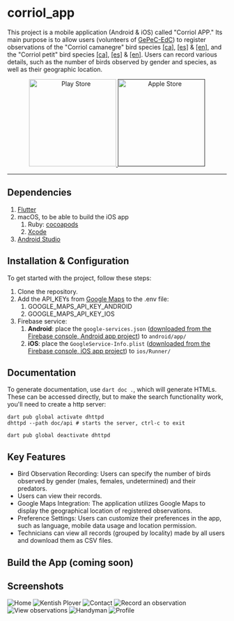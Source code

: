 # corriol_app

This project is a mobile application (Android & iOS) called "Corriol APP." Its main purpose is to allow users (volunteers of [GePeC-EdC](https://gepec.cat)) to register observations of the "Corriol camanegre" bird species [[ca]](https://ca.wikipedia.org/wiki/Corriol_camanegre), [[es]](https://es.wikipedia.org/wiki/Charadrius_alexandrinus) & [[en]](https://en.wikipedia.org/wiki/Kentish_plover), and the "Corriol petit" bird species [[ca]](https://ca.wikipedia.org/wiki/Corriol_anellat_petit), [[es]](https://es.wikipedia.org/wiki/Charadrius_dubius) & [[en]](https://en.wikipedia.org/wiki/Little_ringed_plover). Users can record various details, such as the number of birds observed by gender and species, as well as their geographic location.

<p align="center">
   <a href="https://play.google.com/store/apps/developer?id=GEPEC-EdC" target="_blank" rel="noreferrer">
      <img src="https://www.vectorlogo.zone/logos/google_play/google_play-ar21.svg" alt="Play Store" width="200"/>
   </a>
   <a href="" target="_blank" rel="noreferrer">
      <img src="https://www.vectorlogo.zone/logos/apple_appstore/apple_appstore-ar21.svg" alt="Apple Store" width="200"/>
   </a>
</p>

---

## Dependencies

1. [Flutter](https://docs.flutter.dev/get-started/install)
2. macOS, to be able to build the iOS app
   1. Ruby: [cocoapods](https://guides.cocoapods.org/using/getting-started.html#installation)
   2. [Xcode](https://developer.apple.com/xcode/)
3. [Android Studio](https://developer.android.com/studio)

## Installation & Configuration

To get started with the project, follow these steps:

1. Clone the repository.
2. Add the API_KEYs from [Google Maps](https://console.cloud.google.com/apis/dashboard?) to the .env file:
   1. GOOGLE_MAPS_API_KEY_ANDROID
   2. GOOGLE_MAPS_API_KEY_IOS
3. Firebase service:
   1. **Android**: place the `google-services.json` ([downloaded from the Firebase console, Android app project](https://console.firebase.google.com/)) to `android/app/`
   2. **iOS**: place the `GoogleService-Info.plist` ([downloaded from the Firebase console, iOS app project](https://console.firebase.google.com/)) to `ios/Runner/`

## Documentation

To generate documentation, use `dart doc .`, which will generate HTMLs. These can be accessed directly, but to make the search functionality work, you'll need to create a http server:

```shell
dart pub global activate dhttpd 
dhttpd --path doc/api # starts the server, ctrl-c to exit

dart pub global deactivate dhttpd  
```

## Key Features

- Bird Observation Recording: Users can specify the number of birds observed by gender (males, females, undetermined) and their predators.
- Users can view their records.
- Google Maps Integration: The application utilizes Google Maps to display the geographical location of registered observations.
- Preference Settings: Users can customize their preferences in the app, such as language, mobile data usage and location permission.
- Technicians can view all records (grouped by locality) made by all users and download them as CSV files.

## Build the App (coming soon)

## Screenshots

![Home](doc/img/home.png)
![Kentish Plover](doc/img/kentishPlover.png)
![Contact](doc/img/Contact.png)
![Record an observation](doc/img/RecordObservation.png)
![View observations](doc/img/ViewObservation.png)
![Handyman](doc/img/handyman.png)
![Profile](doc/img/Profile.png)
